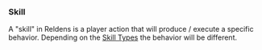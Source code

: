 ### Skill

A "skill" in Reldens is a player action that will produce / execute a specific behavior.
Depending on the [Skill Types](https://github.com/damian-pastorini/reldens-docs/blob/master/entities/skill-types.md) the behavior will be different.
